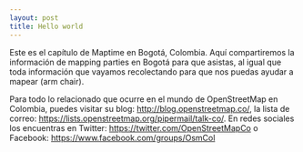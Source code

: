 ```yaml
---
layout: post
title: Hello world
---
```


Este es el capítulo de Maptime en Bogotá, Colombia.
Aquí compartiremos la información de mapping parties en Bogotá para que asistas, al igual que toda información que vayamos recolectando para que nos puedas ayudar a mapear (arm chair).

Para todo lo relacionado que ocurre en el mundo de OpenStreetMap en Colombia, puedes visitar su blog: http://blog.openstreetmap.co/, la lista de correo: https://lists.openstreetmap.org/pipermail/talk-co/.
En redes sociales los encuentras en Twitter: https://twitter.com/OpenStreetMapCo o Facebook: https://www.facebook.com/groups/OsmCol

